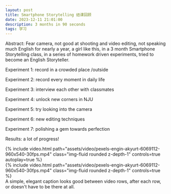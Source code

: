 ```yaml
---
layout: post
title: Smartphone Storytelling 结课回顾
date: 2023-12-11 21:01:00
description: 3 months in 90 seconds
tags: 学习
---
```

Abstract: Fear camera, not good at shooting and video editing, not speaking much English for nearly a year, a girl like this, in a 3 month Smartphone Storytelling class, in a series of homework driven experiments, tried to become an English Storyteller.

Experiment 1: record in a crowded place /outside

Experiment 2: record every moment in daily life

Experiment 3: interview each other with classmates

Experiment 4: unlock new corners in NJU

Experiment 5: try looking into the camera

Experiment 6: new editing techniques

Experiment 7: polishing a gem towards perfection

Results: a lot of progress!

<div class="row mt-3">
    <div class="col-sm mt-3 mt-md-0">
        {% include video.html path="assets/video/pexels-engin-akyurt-6069112-960x540-30fps.mp4" class="img-fluid rounded z-depth-1" controls=true autoplay=true %}
    </div>
    <div class="col-sm mt-3 mt-md-0">
        {% include video.html path="assets/video/pexels-engin-akyurt-6069112-960x540-30fps.mp4" class="img-fluid rounded z-depth-1" controls=true %}
    </div>
</div>
<div class="caption">
    A simple, elegant caption looks good between video rows, after each row, or doesn't have to be there at all.
</div>
